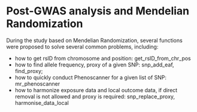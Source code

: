 # Post-GWAS analysis and Mendelian Randomization
During the study based on Mendelian Randomization, several functions were proposed to solve several common problems, including: 
* how to get rsID from chromosome and position: get_rsID_from_chr_pos
* how to find allele frequency, proxy of a given SNP: snp_add_eaf, find_proxy;
* how to quickly conduct Phenoscanner for a given list of SNP: mr_phenoscanner
* how to harmonize exposure data and local outcome data, if direct removal is not allowed and proxy is required: snp_replace_proxy, harmonise_data_local
